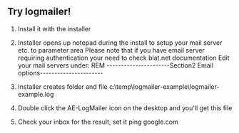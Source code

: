 Try logmailer!
---------------

1. Install it with the installer
2. Installer opens up notepad during the install to setup your mail server etc. to parameter area
Please note that if you have email server requiring authentication your need to check blat.net documentation
Edit your mail servers under:
REM ----------------------Section2 Email options----------------------

3. Installer creates folder and file c:\temp\logmailer-example\logmailer-example.log
4. Double click the AE-LogMailer icon on the desktop and you'll get this file
5. Check your inbox for the result, set it ping google.com 



